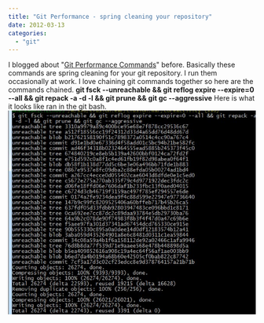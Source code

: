 ```yaml
---
title: "Git Performance - spring cleaning your repository"
date: 2012-03-13
categories: 
  - "git"
---
```


I blogged about "[Git Performance Commands](/git-performance-commands)" before. Basically these commands are spring cleaning for your git repository. I run them occasionally at work. I love chaining git commands together so here are the commands chained. **git fsck --unreachable && git reflog expire --expire=0 --all && git repack -a -d -l && git prune && git gc --aggressive** Here is what it looks like ran in the git bash. ![](images/gitperf.jpg)
